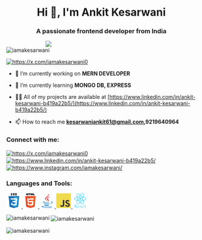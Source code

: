 <h1 align="center">Hi 👋, I'm Ankit Kesarwani</h1>
<h3 align="center">A passionate frontend developer from India</h3>
<img align="right" width= "400" src="https://user-images.githubusercontent.com/55389276/140866485-8fb1c876-9a8f-4d6a-98dc-08c4981eaf70.gif" >

<p align="left"> <img src="https://komarev.com/ghpvc/?username=iamakesarwani&label=Profile%20views&color=0e75b6&style=flat" alt="iamakesarwani" /> </p>

<p align="left"> <a href="https://twitter.com/https://x.com/iamakesarwani0" target="blank"><img src="https://img.shields.io/twitter/follow/https://x.com/iamakesarwani0?logo=twitter&style=for-the-badge" alt="https://x.com/iamakesarwani0" /></a> </p>

- 🔭 I’m currently working on **MERN DEVELOPER**

- 🌱 I’m currently learning **MONGO DB, EXPRESS**

- 👨‍💻 All of my projects are available at [https://www.linkedin.com/in/ankit-kesarwani-b419a22b5/](https://www.linkedin.com/in/ankit-kesarwani-b419a22b5/)

- 📫 How to reach me **kesarwaniankit61@gmail.com,9219640964**

<h3 align="left">Connect with me:</h3>
<p align="left">
<a href="https://twitter.com/https://x.com/iamakesarwani0" target="blank"><img align="center" src="https://raw.githubusercontent.com/rahuldkjain/github-profile-readme-generator/master/src/images/icons/Social/twitter.svg" alt="https://x.com/iamakesarwani0" height="30" width="40" /></a>
<a href="https://linkedin.com/in/https://www.linkedin.com/in/ankit-kesarwani-b419a22b5/" target="blank"><img align="center" src="https://raw.githubusercontent.com/rahuldkjain/github-profile-readme-generator/master/src/images/icons/Social/linked-in-alt.svg" alt="https://www.linkedin.com/in/ankit-kesarwani-b419a22b5/" height="30" width="40" /></a>
<a href="https://instagram.com/https://www.instagram.com/iamakesarwani/" target="blank"><img align="center" src="https://raw.githubusercontent.com/rahuldkjain/github-profile-readme-generator/master/src/images/icons/Social/instagram.svg" alt="https://www.instagram.com/iamakesarwani/" height="30" width="40" /></a>
</p>

<h3 align="left">Languages and Tools:</h3>
<p align="left"> <a href="https://www.w3schools.com/css/" target="_blank" rel="noreferrer"> <img src="https://raw.githubusercontent.com/devicons/devicon/master/icons/css3/css3-original-wordmark.svg" alt="css3" width="40" height="40"/> </a> <a href="https://www.w3.org/html/" target="_blank" rel="noreferrer"> <img src="https://raw.githubusercontent.com/devicons/devicon/master/icons/html5/html5-original-wordmark.svg" alt="html5" width="40" height="40"/> </a> <a href="https://www.java.com" target="_blank" rel="noreferrer"> <img src="https://raw.githubusercontent.com/devicons/devicon/master/icons/java/java-original.svg" alt="java" width="40" height="40"/> </a> <a href="https://developer.mozilla.org/en-US/docs/Web/JavaScript" target="_blank" rel="noreferrer"> <img src="https://raw.githubusercontent.com/devicons/devicon/master/icons/javascript/javascript-original.svg" alt="javascript" width="40" height="40"/> </a> <a href="https://reactjs.org/" target="_blank" rel="noreferrer"> <img src="https://raw.githubusercontent.com/devicons/devicon/master/icons/react/react-original-wordmark.svg" alt="react" width="40" height="40"/> </a> </p>

<p><img align="left" src="https://github-readme-stats.vercel.app/api/top-langs?username=iamakesarwani&show_icons=true&locale=en&layout=compact" alt="iamakesarwani" /></p>

<p>&nbsp;<img align="center" src="https://github-readme-stats.vercel.app/api?username=iamakesarwani&show_icons=true&locale=en" alt="iamakesarwani" /></p>

<p><img align="center" src="https://github-readme-streak-stats.herokuapp.com/?user=iamakesarwani&" alt="iamakesarwani" /></p>


<!--
**iamakesarwani/iamakesarwani** is a ✨ _special_ ✨ repository because its `README.md` (this file) appears on your GitHub profile.

Here are some ideas to get you started:

- 🔭 I’m currently working on ...
- 🌱 I’m currently learning ...
- 👯 I’m looking to collaborate on ...
- 🤔 I’m looking for help with ...
- 💬 Ask me about ...
- 📫 How to reach me: ...
- 😄 Pronouns: ...
- ⚡ Fun fact: ...
-->
